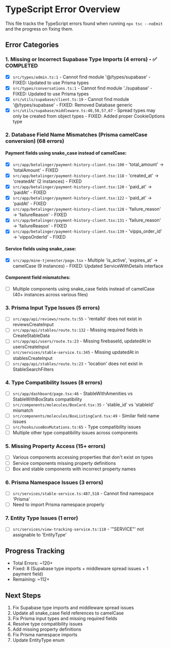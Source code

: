 # TypeScript Error Overview

This file tracks the TypeScript errors found when running `npx tsc --noEmit` and the progress on fixing them.

## Error Categories

### 1. Missing or Incorrect Supabase Type Imports (4 errors) - ✅ COMPLETED
- [x] `src/types/admin.ts:1` - Cannot find module '@/types/supabase' - FIXED: Updated to use Prisma types
- [x] `src/types/conversations.ts:1` - Cannot find module './supabase' - FIXED: Updated to use Prisma types
- [x] `src/utils/supabase/client.ts:19` - Cannot find module '@/types/supabase' - FIXED: Removed Database generic
- [x] `src/utils/supabase/middleware.ts:40,50,57,67` - Spread types may only be created from object types - FIXED: Added proper CookieOptions type

### 2. Database Field Name Mismatches (Prisma camelCase conversion) (68 errors)
#### Payment fields using snake_case instead of camelCase:
- [x] `src/app/betalinger/payment-history-client.tsx:100` - 'total_amount' → 'totalAmount' - FIXED
- [x] `src/app/betalinger/payment-history-client.tsx:118` - 'created_at' → 'createdAt' (2 instances) - FIXED
- [x] `src/app/betalinger/payment-history-client.tsx:120` - 'paid_at' → 'paidAt' - FIXED
- [x] `src/app/betalinger/payment-history-client.tsx:122` - 'paid_at' → 'paidAt' - FIXED
- [x] `src/app/betalinger/payment-history-client.tsx:128` - 'failure_reason' → 'failureReason' - FIXED
- [x] `src/app/betalinger/payment-history-client.tsx:131` - 'failure_reason' → 'failureReason' - FIXED
- [x] `src/app/betalinger/payment-history-client.tsx:139` - 'vipps_order_id' → 'vippsOrderId' - FIXED

#### Service fields using snake_case:
- [x] `src/app/mine-tjenester/page.tsx` - Multiple 'is_active', 'expires_at' → camelCase (9 instances) - FIXED: Updated ServiceWithDetails interface

#### Component field mismatches:
- [ ] Multiple components using snake_case fields instead of camelCase (40+ instances across various files)

### 3. Prisma Input Type Issues (5 errors)
- [ ] `src/app/api/reviews/route.ts:55` - 'rentalId' does not exist in reviewsCreateInput
- [ ] `src/app/api/stables/route.ts:132` - Missing required fields in CreateStableData
- [ ] `src/app/api/users/route.ts:23` - Missing firebaseId, updatedAt in usersCreateInput
- [ ] `src/services/stable-service.ts:345` - Missing updatedAt in stablesCreateInput
- [ ] `src/app/api/stables/route.ts:23` - 'location' does not exist in StableSearchFilters

### 4. Type Compatibility Issues (8 errors)
- [ ] `src/app/dashboard/page.tsx:46` - StableWithAmenities vs StableWithBoxStats compatibility
- [ ] `src/components/molecules/BoxCard.tsx:35` - 'stable_id' vs 'stableId' mismatch
- [ ] `src/components/molecules/BoxListingCard.tsx:49` - Similar field name issues
- [ ] `src/hooks/useBoxMutations.ts:65` - Type compatibility issues
- [ ] Multiple other type compatibility issues across components

### 5. Missing Property Access (15+ errors)
- [ ] Various components accessing properties that don't exist on types
- [ ] Service components missing property definitions
- [ ] Box and stable components with incorrect property names

### 6. Prisma Namespace Issues (3 errors)
- [ ] `src/services/stable-service.ts:487,518` - Cannot find namespace 'Prisma'
- [ ] Need to import Prisma namespace properly

### 7. Entity Type Issues (1 error)
- [ ] `src/services/view-tracking-service.ts:110` - '"SERVICE"' not assignable to 'EntityType'

## Progress Tracking
- Total Errors: ~120+
- Fixed: 8 (Supabase type imports + middleware spread issues + 1 payment field)
- Remaining: ~112+

## Next Steps
1. Fix Supabase type imports and middleware spread issues
2. Update all snake_case field references to camelCase
3. Fix Prisma input types and missing required fields
4. Resolve type compatibility issues
5. Add missing property definitions
6. Fix Prisma namespace imports
7. Update EntityType enum